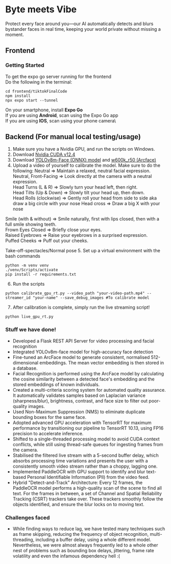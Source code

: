 # Byte meets Vibe

Protect every face around you—our AI automatically detects and blurs bystander faces in real time, keeping your world private without missing a moment.

## Frontend

### Getting Started
To get the expo go server running for the frontend\
Do the following in the terminal: 
```
cd frontend/tiktokFinalCode
npm install
npx expo start --tunnel
```
On your smartphone, install **Expo Go** \
If you are using **Android**, scan using the Expo Go app\
If you are using **IOS**, scan using your phone camera\

## Backend (For manual local testing/usage)
1. Make sure you have a Nvidia GPU, and run the scripts on Windows.
2. Download [Nvidia CUDA v12.4](https://developer.nvidia.com/cuda-12-4-1-download-archive?target_os=Windows&target_arch=x86_64&target_version=11&target_type=exe_local)  
3. Download [YOLOv8m-Face (ONNX) model](https://github.com/lindevs/yolov8-face) and [w600k_r50 (Arcface)](https://huggingface.co/maze/faceX/blob/e010b5098c3685fd00b22dd2aec6f37320e3d850/w600k_r50.onnx)
4. Upload a video of yourself to calibrate the model. Make sure to do the following:
Neutral => Maintain a relaxed, neutral facial expression.  
Neutral, Front-Facing => Look directly at the camera with a neutral expression.  
Head Turns (L & R) => Slowly turn your head left, then right.  
Head Tilts (Up & Down) => Slowly tilt your head up, then down.  
Head Rolls (clockwise) => Gently roll your head from side to side aka draw a big circle with your nose 
Head cross => Draw a big X with your nose

Smile (with & without) => Smile naturally, first with lips closed, then with a full smile showing teeth.  
Frown 
Eyes Closed => Briefly close your eyes.  
Raised Eyebrows => Raise your eyebrows in a surprised expression.  
Puffed Cheeks => Puff out your cheeks.

Take-off-spectacles/Normal pose
5. Set up a virtual environment with the bash commands
```
python -m venv venv
./venv/Scripts/activate
pip install -r requirements.txt
```
6. Run the scripts 
```
python calibrate_gpu_rt.py --video_path "your-video-path.mp4" --streamer_id "your-name" --save_debug_images #To calibrate model
```
7. After calibration is complete, simply run the live streaming script!
```
python live_gpu_rt.py
```

### Stuff we have done!
- Developed a Flask REST API Server for video processing and facial recognition
- Integrated YOLOv8m-face model for high-accuracy face detection
- Fine-tuned an ArcFace model to generate consistent, normalised 512-dimensional embeddings. The mean vector embedding is then stored in a database.
- Facial Recognition is performed using the ArcFace model by calculating the cosine similarity between a detected face's embedding and the stored embeddings of known individuals.
- Created a multi-criteria scoring system for automated quality assurance. It automatically validates samples based on Laplacian variance (sharpness/blur), brightness, contrast, and face size to filter out poor-quality images.
- Used Non-Maximum Suppression (NMS) to eliminate duplicate bounding boxes for the same face.
- Adopted advanced GPU acceleration with TensorRT for maximum performance by transitioning our pipeline to TensorRT 10.13, using FP16 precision to accelerate inference. 
- Shifted to a single-threaded processing model to avoid CUDA context conflicts, while still using thread-safe queues for ingesting frames from the camera.
- Stabilised the filtered live stream with a 5-second buffer delay, which absorbs processing time variations and presents the user with a consistently smooth video stream rather than a choppy, lagging one.
- Implemented PaddleOCR with GPU support to identify and blur text-based Personal Identifiable Information (PII) from the video feed.
- Hybrid "Detect-and-Track" Architecture: Every 12 frames, the PaddleOCR model performs a high-quality scan of the scene to find all text. For the frames in between, a set of Channel and Spatial Reliability Tracking (CSRT) trackers take over. These trackers smoothly follow the objects identified, and ensure the blur locks on to moving text.

### Challenges faced
- While finding ways to reduce lag, we have tested many techniques such as frame skipping, reducing the frequency of object recognition, multi-threading, including a buffer delay, using a whole different model. Nevertheless, we were almost always frequently led to a whole other nest of problems such as bounding box delays, jittering, frame rate volatility and even the infamous dependency hell :(